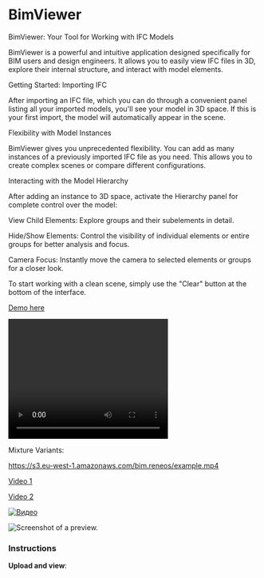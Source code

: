 # BimViewer

BimViewer: Your Tool for Working with IFC Models

BimViewer is a powerful and intuitive application designed specifically for BIM users and design engineers. It allows you to easily view IFC files in 3D, explore their internal structure, and interact with model elements.

Getting Started: Importing IFC

After importing an IFC file, which you can do through a convenient panel listing all your imported models, you'll see your model in 3D space. If this is your first import, the model will automatically appear in the scene.

Flexibility with Model Instances

BimViewer gives you unprecedented flexibility. You can add as many instances of a previously imported IFC file as you need. This allows you to create complex scenes or compare different configurations.

Interacting with the Model Hierarchy

After adding an instance to 3D space, activate the Hierarchy panel for complete control over the model:

View Child Elements: Explore groups and their subelements in detail.

Hide/Show Elements: Control the visibility of individual elements or entire groups for better analysis and focus.

Camera Focus: Instantly move the camera to selected elements or groups for a closer look.

To start working with a clean scene, simply use the "Clear" button at the bottom of the interface.

[Demo here](https://bim.reneos.com/)

<video src="https://s3.eu-west-1.amazonaws.com/bim.reneos/example.mp4" width="320" height="240" controls></video>

Mixture Variants:

https://s3.eu-west-1.amazonaws.com/bim.reneos/example.mp4

[Video 1](https://drive.google.com/file/d/1dg3GF4UCbRo9GWbEZIcTawyyDAg4nGll/view?usp=sharing)

[Video 2](https://drive.google.com/file/d/1oQxnAODz_zRraLCNHgeBTRgLhLz4Aoh6/view?usp=sharing)

[![Видео](https://img.youtube.com/vi/PTe_3RVypr4/0.jpg)](https://www.youtube.com/watch?v=PTe_3RVypr4)

![Screenshot of a preview.](https://bim.reneos.com/screen.png)

### Instructions

**Upload and view**:


